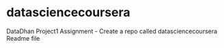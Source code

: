 # datasciencecoursera
DataDhan Project1 Assignment - Create a repo called datasciencecoursera
Readme file
